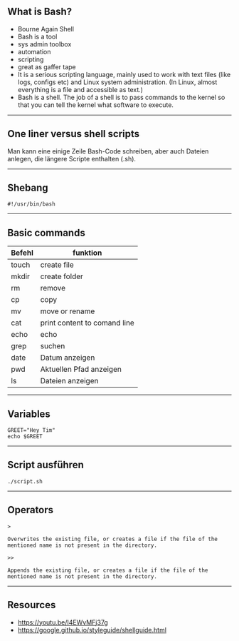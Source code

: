 ## What is Bash?

- Bourne Again Shell
- Bash is a tool
- sys admin toolbox
- automation
- scripting
- great as gaffer tape
- It is a serious scripting language, mainly used to work with text files (like logs, configs etc) and Linux system administration. (In Linux, almost everything is a file and accessible as text.) 
- Bash is a shell. The job of a shell is to pass commands to the kernel so that you can tell the kernel what software to execute. 	


---

## One liner versus shell scripts

Man kann eine einige Zeile Bash-Code schreiben, aber auch Dateien anlegen, die längere Scripte enthalten (.sh). 

---

## Shebang


```
#!/usr/bin/bash
```

---

## Basic commands

| Befehl |funktion| 
| ---- | ---- |
| touch    | create file |
| mkdir    | create folder |
| rm | remove |
| cp | copy |
| mv | move or rename |
| cat | print content to comand line |
| echo | echo |
| grep | suchen |
| date | Datum anzeigen |
| pwd | Aktuellen Pfad anzeigen |
| ls | Dateien anzeigen |

---

## Variables

```
GREET="Hey Tim"
echo $GREET
```

---

## Script ausführen

```
./script.sh
```

---

## Operators

```
> 

Overwrites the existing file, or creates a file if the file of the mentioned name is not present in the directory.

>>

Appends the existing file, or creates a file if the file of the mentioned name is not present in the directory.

```


---

## Resources

- https://youtu.be/I4EWvMFj37g
- https://google.github.io/styleguide/shellguide.html

